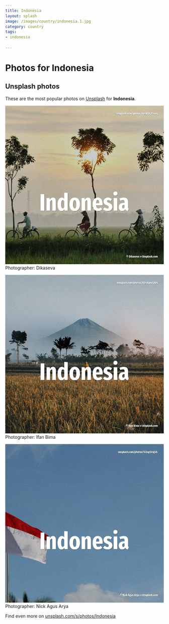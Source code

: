 ```yaml
---
title: Indonesia
layout: splash
image: /images/country/indonesia.1.jpg
category: country
tags:
- indonesia

---
```

# Photos for Indonesia
 
## Unsplash photos
These are the most popular photos on [Unsplash](https://unsplash.com) for **Indonesia**.
 
![Indonesia](/images/country/indonesia.1.jpg)
Photographer:  Dikaseva
 
![Indonesia](/images/country/indonesia.2.jpg)
Photographer:  Ifan Bima
 
![Indonesia](/images/country/indonesia.3.jpg)
Photographer:  Nick Agus Arya
 
Find even more on [unsplash.com/s/photos/Indonesia](https://unsplash.com/s/photos/Indonesia)
 
